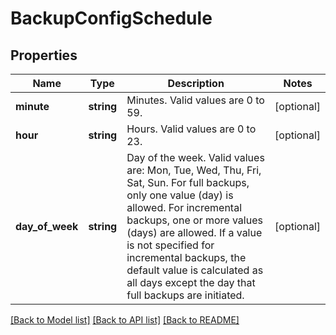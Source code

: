 # BackupConfigSchedule

## Properties
Name | Type | Description | Notes
------------ | ------------- | ------------- | -------------
**minute** | **string** | Minutes. Valid values are 0 to 59. | [optional] 
**hour** | **string** | Hours. Valid values are 0 to 23. | [optional] 
**day_of_week** | **string** | Day of the week. Valid values are: Mon, Tue, Wed, Thu, Fri, Sat, Sun. For full backups, only one value (day) is allowed. For incremental backups, one or more values (days) are allowed. If a value is not specified for incremental backups, the default value is calculated as all days except the day that full backups are initiated. | [optional] 

[[Back to Model list]](../README.md#documentation-for-models) [[Back to API list]](../README.md#documentation-for-api-endpoints) [[Back to README]](../README.md)


